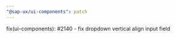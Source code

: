 ```yaml
---
"@sap-ux/ui-components": patch
---
```


fix(ui-components): #2140 - fix dropdown vertical align input field
